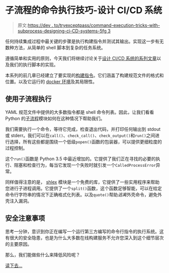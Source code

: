 # 子流程的命令执行技巧-设计 CI/CD 系统

> 原文:[https://dev . to/tryexceptpass/command-execution-tricks-with-subprocess-designing-ci-CD-systems-5fg 3](https://dev.to/tryexceptpass/command-execution-tricks-with-subprocess-designing-ci-cd-systems-5fg3)

任何持续集成过程中最关键的步骤是执行构建指令并测试其输出。实现这一步有无数种方法，从简单的 shell 脚本到复杂的任务系统。

遵循简单和实用的原则，今天我们将继续讨论关于[设计 CI/CD 系统的系列文章](https://tryexceptpass.org/designing-continuous-build-systems)以及我们的执行脚本的实现。

本系列的前几章已经建立了要实现的[构建指令](https://tryexceptpass.org/article/continuous-builds-parsing-specs/)。它们涵盖了构建规范文件的格式和位置。以及它运行的 [docker 环境](https://tryexceptpass.org/article/continuous-builds-docker-swarm)及其局限性。

## [](#execution-using-subprocess)使用子流程执行

YAML 规范文件中提供的大多数指令都是 shell 命令列表。因此，让我们看看 Python 的[子流程](https://docs.python.org/3/library/subprocess.html)模块如何在这种情况下帮助我们。

我们需要执行一个命令，等待它完成，检查退出代码，并打印任何输出到 stdout 或 stderr。我们可以在`call()`、`check_call()`、`check_output()`和`run()`之间进行选择，所有这些都是围绕一个低级`popen()`函数的包装器，可以提供更细粒度的过程控制。

这个`run()`函数是 Python 3.5 中最近增加的。它提供了我们正在寻找的必要的执行、阻塞和检查行为，每当它发现一个失败时就引发一个`CalledProcessError`异常。

同样值得注意的是， [shlex](https://docs.python.org/3/library/shlex.html) 模块是一个免费的库，它提供了一些实用程序来帮助您进行子进程调用。它提供了一个`split()`函数，这个函数足够智能，可以在给定命令行字符串的情况下正确格式化列表。以及`quote()`帮助*逃离*外壳命令，避免外壳注入漏洞。

## [](#security-considerations)安全注意事项

思考一分钟，意识到你正在编写一个运行第三方编写的命令行指令的执行系统。这有很大的安全隐患，也是为什么大多数在线构建服务不允许您深入到这个细节层次的主要原因。

那么，我们能做些什么来降低风险呢？

[读下去...](https://tryexceptpass.org/article/continuous-builds-subprocess-execution/)